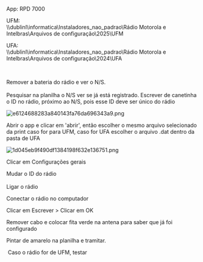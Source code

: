 App: RPD 7000

UFM:  
\\\\dublinl\\informatica\\Instaladores_nao_padrao\\Rádio Motorola e Intelbras\\Arquivos de configuração\\2025\\UFM

UFA:  
\\\\dublinl\\informatica\\Instaladores_nao_padrao\\Rádio Motorola e Intelbras\\Arquivos de configuração\\2024\\UFA

&nbsp;

Remover a bateria do rádio e ver o N/S.  
<br/>Pesquisar na planilha o N/S ver se já está registrado. Escrever de canetinha o ID no rádio, próximo ao N/S, pois esse ID deve ser único do rádio

![e6124688283a840143fa76da696343a9.png](../../../_resources/e6124688283a840143fa76da696343a9.png)

Abrir o app e clicar em 'abrir', então escolher o mesmo arquivo selecionado da print caso for para UFM, caso for UFA escolher o arquivo .dat dentro da pasta de UFA

![1d045eb9f490df1384198f632e136751.png](../../../_resources/1d045eb9f490df1384198f632e136751.png)

Clicar em Configurações gerais

Mudar o ID do rádio  
<br/>Ligar o rádio

Conectar o rádio no computador

Clicar em Escrever > Clicar em OK

Remover cabo e colocar fita verde na antena para saber que já foi configurado

Pintar de amarelo na planilha e tramitar.

&nbsp;Caso o rádio for de UFM, testar

&nbsp;